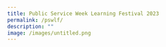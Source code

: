 ```yaml
---
title: Public Service Week Learning Festival 2023
permalink: /pswlf/
description: ""
image: /images/untitled.png
---
```

